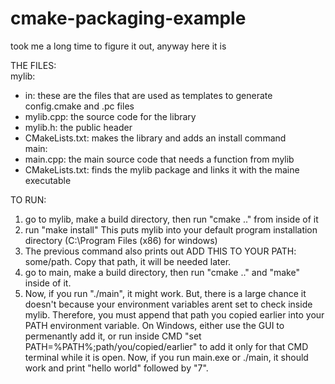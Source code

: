 # cmake-packaging-example
took me a long time to figure it out, anyway here it is

THE FILES:<br />
mylib:<br />
  * in: these are the files that are used as templates to generate config.cmake and .pc files<br />
  * mylib.cpp: the source code for the library<br />
  * mylib.h: the public header<br />
  * CMakeLists.txt: makes the library and adds an install command<br />
main:<br />
  * main.cpp: the main source code that needs a function from mylib<br />
  * CMakeLists.txt: finds the mylib package and links it with the maine executable<br />

TO RUN:

1. go to mylib, make a build directory, then run "cmake .." from inside of it
2. run "make install" This puts mylib into your default program installation directory (C:\Program Files (x86) for windows)
3. The previous command also prints out ADD THIS TO YOUR PATH: some/path. Copy that path, it will be needed later.
4. go to main, make a build directory, then run "cmake .." and "make" inside of it. 
5. Now, if you run "./main", it might work. But, there is a large chance it doesn't because your environment variables arent set to check inside mylib. Therefore, you must append that path you copied earlier into your PATH environment variable. On Windows, either use the GUI to permenantly add it, or run inside CMD "set PATH=%PATH%;path/you/copied/earlier" to add it only for that CMD terminal while it is open. Now, if you run main.exe or ./main, it should work and print "hello world" followed by "7".
